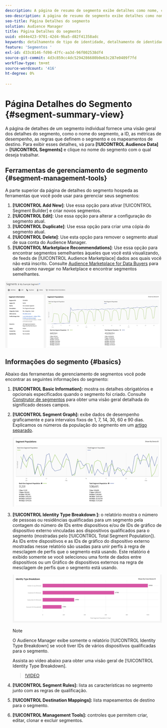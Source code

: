 ```yaml
---
description: A página de resumo de segmento exibe detalhes como nome, características no segmento, regras, dados de desempenho e informações de mapeamento de destino.
seo-description: A página de resumo de segmento exibe detalhes como nome, características no segmento, regras, dados de desempenho e informações de mapeamento de destino.
seo-title: Página Detalhes do segmento
solution: Audience Manager
title: Página Detalhes do segmento
uuid: e844e423-9701-42d4-9ba5-d82f41358adc
keywords: detalhamento de tipo de identidade, detalhamento de identidade, relatório de identidade de público-alvo, entre dispositivos, ID entre dispositivos, ID de dispositivo
feature: 'Segmentos '
exl-id: d33c8146-fd98-47fc-aa3d-96f002538df4
source-git-commit: 4d3c859cc4dc5294286680b0e63c287e0409f7fd
workflow-type: tm+mt
source-wordcount: '416'
ht-degree: 0%

---
```


# Página Detalhes do Segmento {#segment-summary-view}

A página de detalhes de um segmento individual fornece uma visão geral dos detalhes do segmento, como o nome do segmento, a ID, as métricas de desempenho, as regras que definem o segmento e os mapeamentos de destino. Para exibir esses detalhes, vá para **[!UICONTROL Audience Data]** > **[!UICONTROL Segments]** e clique no nome do segmento com o qual deseja trabalhar.

## Ferramentas de gerenciamento de segmento {#segment-management-tools}

A parte superior da página de detalhes do segmento hospeda as ferramentas que você pode usar para gerenciar seus segmentos:

1. **[!UICONTROL Add New]**: Use essa opção para ativar  [!UICONTROL Segment Builder] e criar novos segmentos.
2. **[!UICONTROL Edit]**: Use essa opção para alterar a configuração do segmento atual.
3. **[!UICONTROL Duplicate]**: Use essa opção para criar uma cópia do segmento atual.
4. **[!UICONTROL Delete]**: Use esta opção para remover o segmento atual de sua conta do Audience Manager.
5. **[!UICONTROL Marketplace Recommendations]**: Use essa opção para encontrar segmentos semelhantes àqueles que você está visualizando, de feeds de  [!UICONTROL Audience Marketplace] dados aos quais você não está inscrito. Consulte [Audience Marketplace for Data Buyers](../audience-marketplace/marketplace-data-buyers/marketplace-data-buyers.md) para saber como navegar no Marketplace e encontrar segmentos semelhantes.

![informações básicas do segmento](assets/basic-segment-information.png)

## Informações do segmento {#basics}

Abaixo das ferramentas de gerenciamento de segmentos você pode encontrar as seguintes informações do segmento:

1. **[!UICONTROL Basic Information]:** mostra os detalhes obrigatórios e opcionais especificados quando o segmento foi criado. Consulte [Construtor de segmentos](segment-builder.md) para obter uma visão geral detalhada do significado desses campos.
2. **[!UICONTROL Segment Graph]:** exibe dados de desempenho graficamente e para intervalos fixos de 1, 7, 14, 30, 60 e 90 dias. Explicamos os números da população do segmento em um [artigo separado](../../features/segments/segment-builder-data.md).

   ![gráfico de segmentos](assets/segment-graph.png)

3. **[!UICONTROL Identity Type Breakdown ]:** o relatório mostra o número de pessoas ou residências qualificadas para um segmento pela contagem do número de IDs entre dispositivos e/ou de IDs de gráfico de dispositivo externo vinculadas aos dispositivos qualificados para o segmento (mostradas pelo  [!UICONTROL Total Segment Population]). As IDs entre dispositivos e as IDs de gráfico do dispositivo externo mostradas nesse relatório são usadas para unir perfis à regra de mesclagem de perfis que o segmento está usando. Este relatório é exibido somente se você selecionou uma fonte de dados entre dispositivos ou um Gráfico de dispositivos externos na regra de mesclagem de perfis que o segmento está usando.

   ![gráfico de segmentos](assets/segment-type.png)

   >[!NOTE]
   >
   >O Audience Manager exibe somente o relatório [!UICONTROL Identity Type Breakdown] se você tiver IDs de vários dispositivos qualificadas para o segmento.

   Assista ao vídeo abaixo para obter uma visão geral de [!UICONTROL Identity Type Breakdown].
   >[!VIDEO](https://video.tv.adobe.com/v/27977/)

4. **[!UICONTROL Segment Rules]:** lista as características no segmento junto com as regras de qualificação.
5. **[!UICONTROL Destination Mappings]:** lista mapeamentos de destino para o segmento.
6. **[!UICONTROL Management Tools]:** controles que permitem criar, editar, clonar e excluir segmentos.
